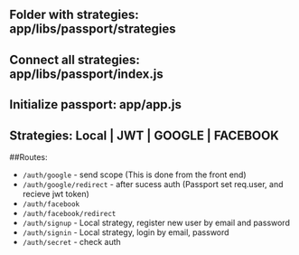## Folder with strategies: app/libs/passport/strategies
## Connect all strategies: app/libs/passport/index.js
## Initialize passport: app/app.js

## Strategies: Local | JWT | GOOGLE | FACEBOOK

##Routes: 
 - `/auth/google` - send scope (This is done from the front end)
 - `/auth/google/redirect` - after sucess auth (Passport set req.user, and recieve jwt token)
 - `/auth/facebook`
 - `/auth/facebook/redirect`
 - `/auth/signup` - Local strategy, register new user by email and password
 - `/auth/signin` - Local strategy, login by email, password
 - `/auth/secret` - check auth

